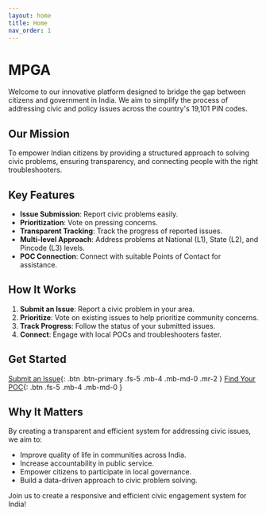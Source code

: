 ```yaml
---
layout: home
title: Home
nav_order: 1
---
```


# MPGA 

Welcome to our innovative platform designed to bridge the gap between citizens and government in India. We aim to simplify the process of addressing civic and policy issues across the country's 19,101 PIN codes.

## Our Mission

To empower Indian citizens by providing a structured approach to solving civic problems, ensuring transparency, and connecting people with the right troubleshooters.

## Key Features

- **Issue Submission**: Report civic problems easily.
- **Prioritization**: Vote on pressing concerns.
- **Transparent Tracking**: Track the progress of reported issues.
- **Multi-level Approach**: Address problems at National (L1), State (L2), and Pincode (L3) levels.
- **POC Connection**: Connect with suitable Points of Contact for assistance.

## How It Works

1. **Submit an Issue**: Report a civic problem in your area.
2. **Prioritize**: Vote on existing issues to help prioritize community concerns.
3. **Track Progress**: Follow the status of your submitted issues.
4. **Connect**: Engage with local POCs and troubleshooters faster.

## Get Started

[Submit an Issue](./submit-issue.html){: .btn .btn-primary .fs-5 .mb-4 .mb-md-0 .mr-2 }
[Find Your POC](./find-poc.html){: .btn .fs-5 .mb-4 .mb-md-0 }

## Why It Matters

By creating a transparent and efficient system for addressing civic issues, we aim to:

- Improve quality of life in communities across India.
- Increase accountability in public service.
- Empower citizens to participate in local governance.
- Build a data-driven approach to civic problem solving.

Join us to create a responsive and efficient civic engagement system for India!